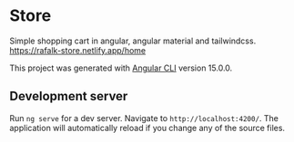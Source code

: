 # Store
Simple shopping cart in angular, angular material and tailwindcss.
https://rafalk-store.netlify.app/home



This project was generated with [Angular CLI](https://github.com/angular/angular-cli) version 15.0.0.

## Development server

Run `ng serve` for a dev server. Navigate to `http://localhost:4200/`. The application will automatically reload if you change any of the source files.

